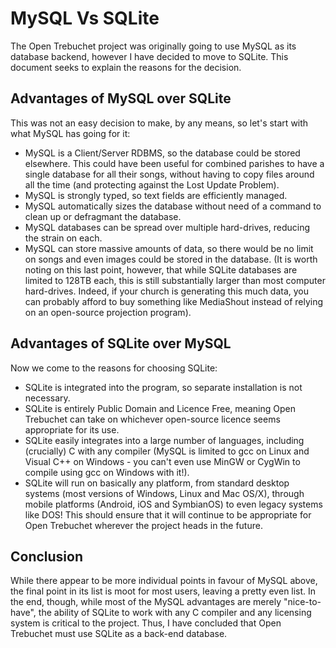 # MySQL Vs SQLite

The Open Trebuchet project was originally going to use MySQL as its database backend, however I have decided to move to SQLite.  This document seeks to explain the reasons for the decision.

## Advantages of MySQL over SQLite

This was not an easy decision to make, by any means, so let's start with what MySQL has going for it:

* MySQL is a Client/Server RDBMS, so the database could be stored elsewhere.  This could have been useful for combined parishes to have a single database for all their songs, without having to copy files around all the time (and protecting against the Lost Update Problem).
* MySQL is strongly typed, so text fields are efficiently managed.
* MySQL automatically sizes the database without need of a command to clean up or defragmant the database.
* MySQL databases can be spread over multiple hard-drives, reducing the strain on each.
* MySQL can store massive amounts of data, so there would be no limit on songs and even images could be stored in the database.  (It is worth noting on this last point, however, that while SQLite databases are limited to 128TB each, this is still substantially larger than most computer hard-drives.  Indeed, if your church is generating this much data, you can probably afford to buy something like MediaShout instead of relying on an open-source projection program).

## Advantages of SQLite over MySQL

Now we come to the reasons for choosing SQLite:

* SQLite is integrated into the program, so separate installation is not necessary.
* SQLite is entirely Public Domain and Licence Free, meaning Open Trebuchet can take on whichever open-source licence seems appropriate for its use.
* SQLite easily integrates into a large number of languages, including (crucially) C with any compiler (MySQL is limited to gcc on Linux and Visual C++ on Windows - you can't even use MinGW or CygWin to compile using gcc on Windows with it!).
* SQLite will run on basically any platform, from standard desktop systems (most versions of Windows, Linux and Mac OS/X), through mobile platforms (Android, iOS and SymbianOS) to even legacy systems like DOS!  This should ensure that it will continue to be appropriate for Open Trebuchet wherever the project heads in the future.

## Conclusion

While there appear to be more individual points in favour of MySQL above, the final point in its list is moot for most users, leaving a pretty even list.  In the end, though, while most of the MySQL advantages are merely "nice-to-have", the ability of SQLite to work with any C compiler and any licensing system is critical to the project.  Thus, I have concluded that Open Trebuchet must use SQLite as a back-end database.
